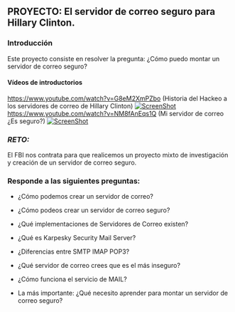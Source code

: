 ## PROYECTO: El servidor de correo seguro para Hillary Clinton.


### Introducción
Este proyecto consiste en resolver la pregunta: ¿Cómo puedo montar un servidor de correo seguro?


#### Vídeos de introductorios

https://www.youtube.com/watch?v=G8eM2XmPZbo (Historia del Hackeo a los servidores de correo de Hillary Clinton)
[![ScreenShot](https://i.ytimg.com/vi/G8eM2XmPZbo/hqdefault.jpg?sqp=-oaymwEZCNACELwBSFXyq4qpAwsIARUAAIhCGAFwAQ==&rs=AOn4CLCq9qB1JBWnj6D8FOIcDZdfyG-dAg)](https://www.youtube.com/watch?v=G8eM2XmPZbo)
https://www.youtube.com/watch?v=NM8fAnEqs1Q (Mi servidor de correo ¿Es seguro?)
[![ScreenShot](https://i.ytimg.com/vi/NM8fAnEqs1Q/hqdefault.jpg?sqp=-oaymwEZCNACELwBSFXyq4qpAwsIARUAAIhCGAFwAQ==&rs=AOn4CLCKcMSmrYNJnnNCObEb58qNLEXOiA)](https://www.youtube.com/watch?v=NM8fAnEqs1Q)

### *RETO:*
El FBI nos contrata para que realicemos un proyecto mixto de investigación y creación de un servidor de correo seguro.

### Responde a las siguientes preguntas:

  * ¿Cómo podemos crear un servidor de correo?
  * ¿Cómo podeos crear un servidor de correo seguro?
  * ¿Qué implementaciones de Servidores de Correo existen?
  * ¿Qué es Karpesky Security Mail Server?
  * ¿Diferencias entre SMTP IMAP POP3?
  * ¿Qué servidor de correo crees que es el más inseguro?
  * ¿Cómo funciona el servicio de MAIL?
  
  * La más importante: ¿Qué necesito aprender para montar un servidor de correo seguro?
  

